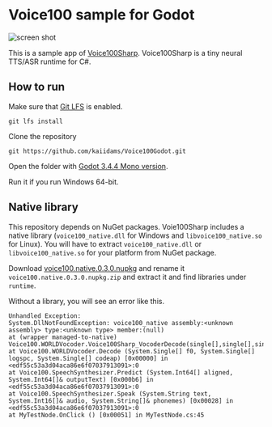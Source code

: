 # Voice100 sample for Godot

![screen shot](./screenshot.png)

This is a sample app of
[Voice100Sharp](https://github.com/kaiidams/Voice100Sharp).
Voice100Sharp is a tiny neural TTS/ASR runtime for C#.

## How to run

Make sure that [Git LFS](https://git-lfs.github.com/) is enabled.

```
git lfs install
```

Clone the repository

```
git https://github.com/kaiidams/Voice100Godot.git
```

Open the folder with
[Godot 3.4.4 Mono version](https://godotengine.org/download).

Run it if you run Windows 64-bit.

## Native library

This repository depends on NuGet packages. Voie100Sharp includes
a native library (`voice100_native.dll` for Windows and `libvoice100_native.so` for Linux).
You will have to extract `voice100_native.dll` or `libvoice100_native.so` for your platform
from NuGet package.

Download [voice100.native.0.3.0.nupkg](https://www.nuget.org/packages/Voice100.Native/)
and rename it `voice100.native.0.3.0.nupkg.zip` and extract it and find libraries under
`runtime`.

Without a library, you will see an error like this.

```
Unhandled Exception:
System.DllNotFoundException: voice100_native assembly:<unknown assembly> type:<unknown type> member:(null)
at (wrapper managed-to-native) Voice100.WORLDVocoder.Voice100Sharp_VocoderDecode(single[],single[],single[],int,int,double,int,single,int16[],int)
at Voice100.WORLDVocoder.Decode (System.Single[] f0, System.Single[] logspc, System.Single[] codeap) [0x00000] in <edf55c53a3d04aca86e6f07037913091>:0
at Voice100.SpeechSynthesizer.Predict (System.Int64[] aligned, System.Int64[]& outputText) [0x000b6] in <edf55c53a3d04aca86e6f07037913091>:0
at Voice100.SpeechSynthesizer.Speak (System.String text, System.Int16[]& audio, System.String[]& phonemes) [0x00028] in <edf55c53a3d04aca86e6f07037913091>:0
at MyTestNode.OnClick () [0x00051] in MyTestNode.cs:45   
```